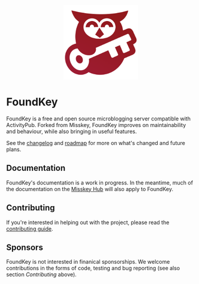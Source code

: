 <div align="center"><img src="./logo.svg" height="200" alt="Foundkey logo, an owl holding a key"/></div>

# FoundKey
FoundKey is a free and open source microblogging server compatible with ActivityPub. Forked from Misskey, FoundKey improves on maintainability and behaviour, while also bringing in useful features.

See the [changelog](./CHANGELOG.md) and [roadmap](./ROADMAP.md) for more on what's changed and future plans.

## Documentation
FoundKey's documentation is a work in progress. In the meantime, much of the documentation on the [Misskey Hub](https://misskey-hub.net/) will also apply to FoundKey.

## Contributing
If you're interested in helping out with the project, please read the [contributing guide](./CONTRIBUTING.md).

## Sponsors
FoundKey is not interested in finanical sponsorships.
We welcome contributions in the forms of code, testing and bug reporting (see also section *Contributing* above).
